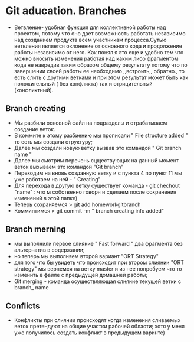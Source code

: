  # Git aducation. Branches
* Ветвление- удобная функция для коллективной работы над проектом, потому что оно дает возможность работать независимо над созданием продукта всем участникам процесса.Сутью ветвления является оклонение от основного кода и продолжение работы независимо от него. Как понял я это еще и удобно тем что можно вносить изменения работая над каким либо фрагментом кода не навредив таким образом общему результату потому что по завершении своей работы ее необходимо ,,встроить,, обратно., то есть слить с другими ветками и при этом результат может быть как положительный ( без конфликта) так и отрицительный (конфликтный).
 ## Branch creating
 * Мы разбили основной файл на подразделы и отрабатываем создание веток. 
 * В коммите к этому разбиению мы прописали " File structure added " то есть мы создали структуру;
 * Далее мы создали новую ветку вызвав это командой " Git branch name "
 * Далее мы смотрим перечень сцществующих на данный момент веток вызываем это командой "Git branch" 
 * Переходим на вновь созданную ветку и с пункта 4 по пункт 11 мы уже работаем на ней - " Creating" 
 * Для перехода в другую ветку существует команда - git chechout "name" : что м собственно говоря и сделаем после сохранения изменений в этой папке) 
 * Теперь сохраняемся > git add homeworkgitbranch
 * Комминтимся > git commit -m " branch creating info added" 

 ## Branch merning 
  * мы выполнили первое слияние " Fast forward " два фрагмента без альтернатив в содержании; 
 * но теперь мы выполняем второй вариант  "ORT Strategy" 
 * для того что бы увидеть что происходит при втором слиянии "ORT strategy" мы вернемся на ветку master и из нее попробуем что то изменить в файле с предыдущей домашней работы; 
 * Git merging - команда осуществляющая слияние текущей ветки с branch_ name 

 ## Conflicts 
 * Конфликты при слиянии происходят когда изменения сливаемых веток претендуют на общие участки рабочей области; хотя у меня уже получилось создать конфликт в предыдущем варинте) 